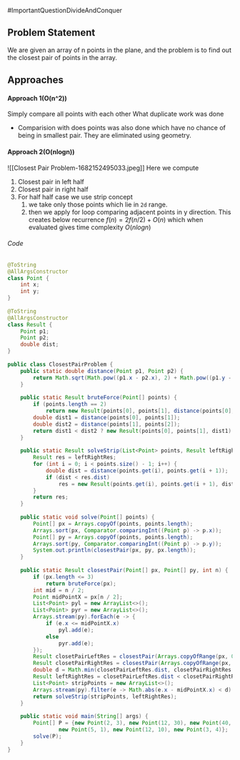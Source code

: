 #ImportantQuestionDivideAndConquer
## Problem Statement 
We are given an array of n points in the plane, and the problem is to find out the closest pair of points in the array.

## Approaches
#### Approach 1(O(n^2))
Simply compare all points with each other
What duplicate work was done
- Comparision with does points was also done which have no chance of being in smallest pair. They are eliminated using geometry.

#### Approach 2(O(nlogn))
![[Closest Pair Problem-1682152495033.jpeg]]
Here we compute
1) Closest pair in left half
2) Closest pair in right half
3) For half half case we use strip concept
	1) we take only those points which lie in `2d` range.
	2) then we apply for loop comparing adjacent points in y direction.
This creates below recurrence
$f(n) = 2f(n/2) + O(n)$
which when evaluated gives time complexity $O(nlogn)$

###### Code
```java
@ToString  
@AllArgsConstructor  
class Point {  
    int x;  
    int y;  
}  
  
@ToString  
@AllArgsConstructor  
class Result {  
    Point p1;  
    Point p2;  
    double dist;  
}  
  
public class ClosestPairProblem {  
    public static double distance(Point p1, Point p2) {  
        return Math.sqrt(Math.pow((p1.x - p2.x), 2) + Math.pow((p1.y - p2.y), 2));  
    }  
  
    public static Result bruteForce(Point[] points) {  
        if (points.length == 2)  
            return new Result(points[0], points[1], distance(points[0], points[1]));  
        double dist1 = distance(points[0], points[1]);  
        double dist2 = distance(points[1], points[2]);  
        return dist1 < dist2 ? new Result(points[0], points[1], dist1) : new Result(points[1], points[2], dist2);  
    }  
  
    public static Result solveStrip(List<Point> points, Result leftRightRes) {  
        Result res = leftRightRes;  
        for (int i = 0; i < points.size() - 1; i++) {  
            double dist = distance(points.get(i), points.get(i + 1));  
            if (dist < res.dist)  
                res = new Result(points.get(i), points.get(i + 1), dist);  
        }  
        return res;  
    }  
  
    public static void solve(Point[] points) {  
        Point[] px = Arrays.copyOf(points, points.length);  
        Arrays.sort(px, Comparator.comparingInt((Point p) -> p.x));  
        Point[] py = Arrays.copyOf(points, points.length);  
        Arrays.sort(py, Comparator.comparingInt((Point p) -> p.y));  
        System.out.println(closestPair(px, py, px.length));  
    }  
  
    public static Result closestPair(Point[] px, Point[] py, int n) {  
        if (px.length <= 3)  
            return bruteForce(px);  
        int mid = n / 2;  
        Point midPointX = px[n / 2];  
        List<Point> pyl = new ArrayList<>();  
        List<Point> pyr = new ArrayList<>();  
        Arrays.stream(py).forEach(e -> {  
            if (e.x <= midPointX.x)  
                pyl.add(e);  
            else  
                pyr.add(e);  
        });  
        Result closetPairLeftRes = closestPair(Arrays.copyOfRange(px, 0, mid), pyl.toArray(new Point[n / 2]), n / 2);  
        Result closetPairRightRes = closestPair(Arrays.copyOfRange(px, mid, n), pyr.toArray(new Point[n / 2]), n - (n / 2));  
        double d = Math.min(closetPairLeftRes.dist, closetPairRightRes.dist);  
        Result leftRightRes = closetPairLeftRes.dist < closetPairRightRes.dist ? closetPairLeftRes : closetPairRightRes;  
        List<Point> stripPoints = new ArrayList<>();  
        Arrays.stream(py).filter(e -> Math.abs(e.x - midPointX.x) < d).forEach(stripPoints::add);  
        return solveStrip(stripPoints, leftRightRes);  
    }  
  
    public static void main(String[] args) {  
        Point[] P = {new Point(2, 3), new Point(12, 30), new Point(40, 50),  
                new Point(5, 1), new Point(12, 10), new Point(3, 4)};  
        solve(P);  
    }  
}
```